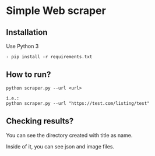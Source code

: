 Simple Web scraper
====================

Installation
------------
   Use Python 3
   
    - pip install -r requirements.txt


How to run?
-----------

    python scraper.py --url <url>
    
    i.e.:
    python scraper.py --url "https://test.com/listing/test"
    
Checking results?
-----------------
You can see the directory created with title as name.

Inside of it, you can see json and image files.